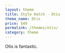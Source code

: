 ```yaml
---
layout: theme
title: Style Hatch - Otis
theme_name: Otis
price: $49
permalink: /themes/otis/
category: theme
---
```


Otis is fantastic.